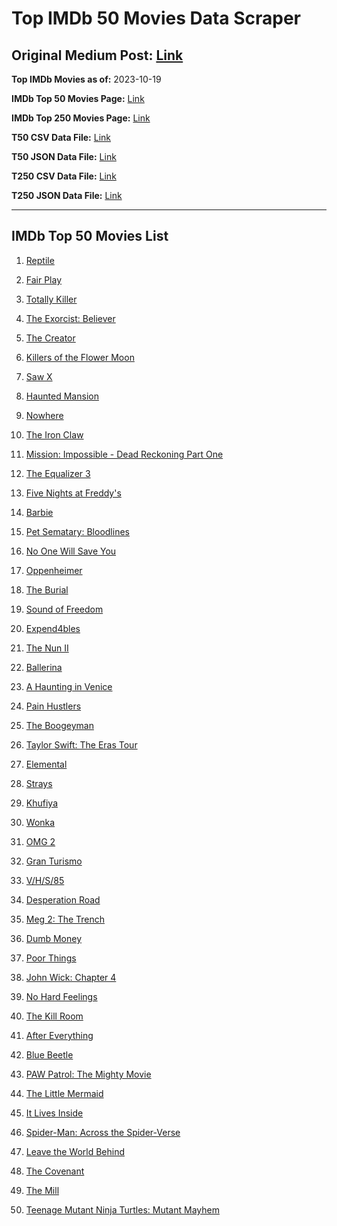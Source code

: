 # Top IMDb 50 Movies Data Scraper

## Original Medium Post: [Link](https://medium.com/@nishantsahoo/which-movie-should-i-watch-5c83a3c0f5b1)

**Top IMDb Movies as of:** 2023-10-19

**IMDb Top 50 Movies Page:** [Link](http://www.imdb.com/search/title?release_date=2023,2023&title_type=feature)

**IMDb Top 250 Movies Page:** [Link](https://www.imdb.com/chart/top/)

**T50 CSV Data File:** [Link](/Data/T50/data.csv)

**T50 JSON Data File:** [Link](/Data/T50/data.json)

**T250 CSV Data File:** [Link](/Data/T250/data.csv)

**T250 JSON Data File:** [Link](/Data/T250/data.json)

---

## IMDb Top 50 Movies List

1. [Reptile](https://www.imdb.com/title/tt13274016/?ref_=adv_li_tt)

2. [Fair Play](https://www.imdb.com/title/tt16304446/?ref_=adv_li_tt)

3. [Totally Killer](https://www.imdb.com/title/tt11426232/?ref_=adv_li_tt)

4. [The Exorcist: Believer](https://www.imdb.com/title/tt12921446/?ref_=adv_li_tt)

5. [The Creator](https://www.imdb.com/title/tt11858890/?ref_=adv_li_tt)

6. [Killers of the Flower Moon](https://www.imdb.com/title/tt5537002/?ref_=adv_li_tt)

7. [Saw X](https://www.imdb.com/title/tt21807222/?ref_=adv_li_tt)

8. [Haunted Mansion](https://www.imdb.com/title/tt1695843/?ref_=adv_li_tt)

9. [Nowhere](https://www.imdb.com/title/tt15789472/?ref_=adv_li_tt)

10. [The Iron Claw](https://www.imdb.com/title/tt21064584/?ref_=adv_li_tt)

11. [Mission: Impossible - Dead Reckoning Part One](https://www.imdb.com/title/tt9603212/?ref_=adv_li_tt)

12. [The Equalizer 3](https://www.imdb.com/title/tt17024450/?ref_=adv_li_tt)

13. [Five Nights at Freddy's](https://www.imdb.com/title/tt4589218/?ref_=adv_li_tt)

14. [Barbie](https://www.imdb.com/title/tt1517268/?ref_=adv_li_tt)

15. [Pet Sematary: Bloodlines](https://www.imdb.com/title/tt14145436/?ref_=adv_li_tt)

16. [No One Will Save You](https://www.imdb.com/title/tt14509110/?ref_=adv_li_tt)

17. [Oppenheimer](https://www.imdb.com/title/tt15398776/?ref_=adv_li_tt)

18. [The Burial](https://www.imdb.com/title/tt5648882/?ref_=adv_li_tt)

19. [Sound of Freedom](https://www.imdb.com/title/tt7599146/?ref_=adv_li_tt)

20. [Expend4bles](https://www.imdb.com/title/tt3291150/?ref_=adv_li_tt)

21. [The Nun II](https://www.imdb.com/title/tt10160976/?ref_=adv_li_tt)

22. [Ballerina](https://www.imdb.com/title/tt26350277/?ref_=adv_li_tt)

23. [A Haunting in Venice](https://www.imdb.com/title/tt22687790/?ref_=adv_li_tt)

24. [Pain Hustlers](https://www.imdb.com/title/tt15257160/?ref_=adv_li_tt)

25. [The Boogeyman](https://www.imdb.com/title/tt3427252/?ref_=adv_li_tt)

26. [Taylor Swift: The Eras Tour](https://www.imdb.com/title/tt28814949/?ref_=adv_li_tt)

27. [Elemental](https://www.imdb.com/title/tt15789038/?ref_=adv_li_tt)

28. [Strays](https://www.imdb.com/title/tt15153532/?ref_=adv_li_tt)

29. [Khufiya](https://www.imdb.com/title/tt15433600/?ref_=adv_li_tt)

30. [Wonka](https://www.imdb.com/title/tt6166392/?ref_=adv_li_tt)

31. [OMG 2](https://www.imdb.com/title/tt15732324/?ref_=adv_li_tt)

32. [Gran Turismo](https://www.imdb.com/title/tt4495098/?ref_=adv_li_tt)

33. [V/H/S/85](https://www.imdb.com/title/tt22640398/?ref_=adv_li_tt)

34. [Desperation Road](https://www.imdb.com/title/tt14633464/?ref_=adv_li_tt)

35. [Meg 2: The Trench](https://www.imdb.com/title/tt9224104/?ref_=adv_li_tt)

36. [Dumb Money](https://www.imdb.com/title/tt13957560/?ref_=adv_li_tt)

37. [Poor Things](https://www.imdb.com/title/tt14230458/?ref_=adv_li_tt)

38. [John Wick: Chapter 4](https://www.imdb.com/title/tt10366206/?ref_=adv_li_tt)

39. [No Hard Feelings](https://www.imdb.com/title/tt15671028/?ref_=adv_li_tt)

40. [The Kill Room](https://www.imdb.com/title/tt11908172/?ref_=adv_li_tt)

41. [After Everything](https://www.imdb.com/title/tt15334488/?ref_=adv_li_tt)

42. [Blue Beetle](https://www.imdb.com/title/tt9362930/?ref_=adv_li_tt)

43. [PAW Patrol: The Mighty Movie](https://www.imdb.com/title/tt15837338/?ref_=adv_li_tt)

44. [The Little Mermaid](https://www.imdb.com/title/tt5971474/?ref_=adv_li_tt)

45. [It Lives Inside](https://www.imdb.com/title/tt15683734/?ref_=adv_li_tt)

46. [Spider-Man: Across the Spider-Verse](https://www.imdb.com/title/tt9362722/?ref_=adv_li_tt)

47. [Leave the World Behind](https://www.imdb.com/title/tt12747748/?ref_=adv_li_tt)

48. [The Covenant](https://www.imdb.com/title/tt4873118/?ref_=adv_li_tt)

49. [The Mill](https://www.imdb.com/title/tt26569323/?ref_=adv_li_tt)

50. [Teenage Mutant Ninja Turtles: Mutant Mayhem](https://www.imdb.com/title/tt8589698/?ref_=adv_li_tt)
